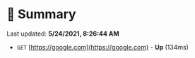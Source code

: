 # 📖 Summary
Last updated: **5/24/2021, 8:26:44 AM**

- `GET` [https://google.com](https://google.com) - **Up** (134ms)
